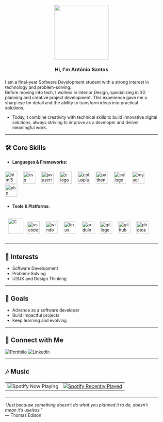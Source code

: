 <div align="center">
  <img height="180" src="https://media0.giphy.com/media/v1.Y2lkPTc5MGI3NjExZHh1c3ZwMjk5YTV0a3JhcWJlbnhpbTZ5c216a3Ywbm02Ym4xOTJmayZlcD12MV9pbnRlcm5hbF9naWZfYnlfaWQmY3Q9Zw/gXr3j6YAClXFfZABn5/giphy.gif"  /><br>
  <h3>Hi, I'm António Santos</h3>  
</div>

###

I am a final-year Software Development student with a strong interest in technology and problem-solving.  
Before moving into tech, I worked in Interior Design, specializing in 3D planning and creative project development. This experience gave me a sharp eye for detail and the ability to transform ideas into practical solutions.  

- Today, I combine creativity with technical skills to build innovative digital solutions, always striving to improve as a developer and deliver meaningful work.  

---

## 🛠️ Core Skills
- **Languages & Frameworks:**

###

<div align="left">
  <img src="https://cdn.jsdelivr.net/gh/devicons/devicon/icons/html5/html5-original.svg" height="40" alt="html5 logo"  />
  <img width="12" />
  <img src="https://cdn.jsdelivr.net/gh/devicons/devicon/icons/css3/css3-original.svg" height="40" alt="css logo"  />
  <img width="12" />
  <img src="https://cdn.jsdelivr.net/gh/devicons/devicon/icons/javascript/javascript-original.svg" height="40" alt="javascript logo"  />
  <img width="12" />
  <img src="https://skillicons.dev/icons?i=c" height="40" alt="c logo"  />
  <img width="12" />
  <img src="https://cdn.jsdelivr.net/gh/devicons/devicon/icons/cplusplus/cplusplus-original.svg" height="40" alt="cplusplus logo"  />
  <img width="12" />
  <img src="https://cdn.jsdelivr.net/gh/devicons/devicon/icons/python/python-original.svg" height="40" alt="python logo"  />
  <img width="12" />
  <img src="https://cdn.jsdelivr.net/gh/devicons/devicon@latest/icons/azuresqldatabase/azuresqldatabase-original.svg" height="40" alt="sql logo" />
  <img width="12" />       
  <img src="https://cdn.simpleicons.org/mysql/4479A1" height="40" alt="mysql logo"  />
  <img width="12" />
  <img src="https://cdn.jsdelivr.net/gh/devicons/devicon/icons/php/php-original.svg" height="40" alt="php logo"  />
</div> 

###

- **Tools & Platforms:**

###

<div align="left">
  <a href="https://app.powerbi.com/singleSignOn?ru=https%3A%2F%2Fapp.powerbi.com%2Fhome%3FnoSignUpCheck%3D1" target="_blank"><img style="margin: 10px" src="https://cdn.worldvectorlogo.com/logos/power-bi.svg" alt="C" height="50" /></a> 
  <img src="https://cdn.jsdelivr.net/gh/devicons/devicon/icons/vscode/vscode-original.svg" height="40" alt="vscode logo"  />
  <img width="12" />
  <img src="https://cdn.jsdelivr.net/gh/devicons/devicon/icons/windows8/windows8-original.svg" height="40" alt="windows8 logo"  />
  <img width="12" />
  <img src="https://cdn.jsdelivr.net/gh/devicons/devicon/icons/linux/linux-original.svg" height="40" alt="linux logo"  />
  <img width="12" />
  <img src="https://cdn.jsdelivr.net/gh/devicons/devicon/icons/arduino/arduino-original.svg" height="40" alt="arduino logo"  />
  <img width="12" />
  <img src="https://cdn.jsdelivr.net/gh/devicons/devicon/icons/git/git-original.svg" height="40" alt="git logo"  />
  <img width="12" />
  <img src="https://cdn.jsdelivr.net/gh/devicons/devicon/icons/github/github-original.svg" height="40" alt="github logo"  />
  <img width="12" />
  <img src="https://cdn.jsdelivr.net/gh/devicons/devicon/icons/photoshop/photoshop-plain.svg" height="40" alt="photoshop logo"  />
</div>

###

---

## 📌 Interests
- Software Development  
- Problem-Solving  
- UI/UX and Design Thinking  

---

## 🎯 Goals
- Advance as a software developer  
- Build impactful projects  
- Keep learning and evolving  

---

## 🔗 Connect with Me
[![Portfolio](https://img.shields.io/badge/Portfolio-000?style=for-the-badge&logo=About.me&logoColor=white)](https://portfolio-as-azure.vercel.app/) <span>[![LinkedIn](https://img.shields.io/badge/LinkedIn-0A66C2?style=for-the-badge&logo=linkedin&logoColor=white)](https://linkedin.com/in/as-software)  

---

###

<h2 align="left">🎶 Music</h2>

###

<p align="center">
</p>

<table align="center">
  <tr>
    <td align="center">
        <img src="https://spotify-github-profile.kittinanx.com/api/view?uid=noyahpt&cover_image=true&theme=default&show_offline=false&background_color=121212&interchange=false" alt="Spotify Now Playing" />
      </a>
    </td>
    <td align="center">
      <a href="https://open.spotify.com/user/noyahpt">
        <img src="https://spotify-recently-played-readme.vercel.app/api?user=noyahpt&count=7&unique=true" alt="Spotify Recently Played" />
      </a>
    </td>
  </tr>
</table>

###


---

*"Just because something doesn’t do what you planned it to do, doesn’t mean it’s useless."*  
— Thomas Edison  
